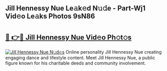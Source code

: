 ## Jill Hennessy Nue Le𝚊k𝚎d N𝚞𝚍e - Part-Wj1 Vid𝚎o Le𝚊ks Photos 9sN86

# <h2><a href="http://fba5n93.evod.top/?m=Jill+Hennessy+Nue">🔗 👉🔴 Jill Hennessy Nue Vid𝚎o Ph𝚘t𝚘s</a></h2>

[![Jill Hennessy Nue N𝚞d𝚎s](https://i.imgur.com/8V9OHl7.gif)](http://fba5n93.evod.top/?m=Jill+Hennessy+Nue)
Online personality Jill Hennessy Nue creating engaging dance and lifestyle content. Meet Jill Hennessy Nue, a public figure known for his charitable deeds and community involvement. 
